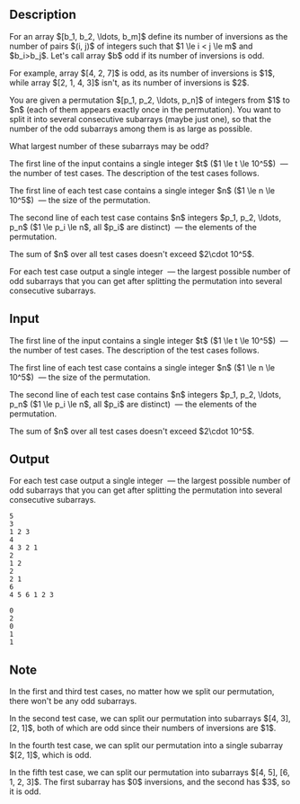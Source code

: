 ## Description

<div><p>For an array $[b_1, b_2, \ldots, b_m]$ define its number of inversions as the number of pairs $(i, j)$ of integers such that $1 \le i &lt; j \le m$ and $b_i&gt;b_j$. Let's call array $b$ <span class="tex-font-style-bf">odd</span> if its number of inversions is odd. </p><p>For example, array $[4, 2, 7]$ is odd, as its number of inversions is $1$, while array $[2, 1, 4, 3]$ isn't, as its number of inversions is $2$.</p><p>You are given a permutation $[p_1, p_2, \ldots, p_n]$ of integers from $1$ to $n$ (each of them appears exactly once in the permutation). You want to split it into several consecutive subarrays (maybe just one), so that the number of the <span class="tex-font-style-bf">odd</span> subarrays among them is as large as possible. </p><p>What largest number of these subarrays may be <span class="tex-font-style-bf">odd</span>?</p></div><div class="input-specification"><p>The first line of the input contains a single integer $t$ ($1 \le t \le 10^5$) &nbsp;— the number of test cases. The description of the test cases follows.</p><p>The first line of each test case contains a single integer $n$ ($1 \le n \le 10^5$) &nbsp;— the size of the permutation.</p><p>The second line of each test case contains $n$ integers $p_1, p_2, \ldots, p_n$ ($1 \le p_i \le n$, all $p_i$ are distinct) &nbsp;— the elements of the permutation.</p><p>The sum of $n$ over all test cases doesn't exceed $2\cdot 10^5$.</p></div><div class="output-specification"><p>For each test case output a single integer &nbsp;— the largest possible number of <span class="tex-font-style-bf">odd</span> subarrays that you can get after splitting the permutation into several consecutive subarrays.</p></div>

## Input

<p>The first line of the input contains a single integer $t$ ($1 \le t \le 10^5$) &nbsp;— the number of test cases. The description of the test cases follows.</p><p>The first line of each test case contains a single integer $n$ ($1 \le n \le 10^5$) &nbsp;— the size of the permutation.</p><p>The second line of each test case contains $n$ integers $p_1, p_2, \ldots, p_n$ ($1 \le p_i \le n$, all $p_i$ are distinct) &nbsp;— the elements of the permutation.</p><p>The sum of $n$ over all test cases doesn't exceed $2\cdot 10^5$.</p>

## Output

<p>For each test case output a single integer &nbsp;— the largest possible number of <span class="tex-font-style-bf">odd</span> subarrays that you can get after splitting the permutation into several consecutive subarrays.</p>





```input1
5
3
1 2 3
4
4 3 2 1
2
1 2
2
2 1
6
4 5 6 1 2 3
```




```output1
0
2
0
1
1
```



## Note

<p>In the first and third test cases, no matter how we split our permutation, there won't be any odd subarrays.</p><p>In the second test case, we can split our permutation into subarrays $[4, 3], [2, 1]$, both of which are odd since their numbers of inversions are $1$.</p><p>In the fourth test case, we can split our permutation into a single subarray $[2, 1]$, which is odd.</p><p>In the fifth test case, we can split our permutation into subarrays $[4, 5], [6, 1, 2, 3]$. The first subarray has $0$ inversions, and the second has $3$, so it is odd.</p>
